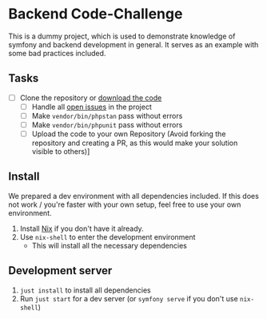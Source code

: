 # Backend Code-Challenge

This is a dummy project, which is used to demonstrate knowledge of symfony and backend development in general.
It serves as an example with some bad practices included.

## Tasks

- [ ] Clone the repository or [download the code](https://github.com/cutlery42/backend-code-review/archive/refs/heads/main.zip)
  - [ ] Handle all [open issues](https://github.com/cutlery42/backend-code-review/issues) in the project
  - [ ] Make `vendor/bin/phpstan` pass without errors
  - [ ] Make `vendor/bin/phpunit` pass without errors
  - [ ] Upload the code to your own Repository (Avoid forking the repository and creating a PR, as this would make your solution visible to others)]

## Install

We prepared a dev environment with all dependencies included.
If this does not work / you're faster with your own setup, feel free to use your own environment.

1. Install [Nix](https://nixos.org/download) if you don't have it already.
2. Use `nix-shell` to enter the development environment
    - This will install all the necessary dependencies


## Development server

1. `just install` to install all dependencies
2. Run `just start` for a dev server (or `symfony serve` if you don't use `nix-shell`)
